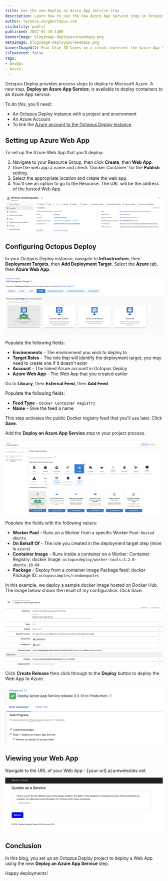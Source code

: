 ```yaml
---
title: Use the new Deploy an Azure App Service step
description: Learn how to use the new Azure App Service step in Octopus Deploy.
author: terence.wong@octopus.com
visibility: public
published: 2022-01-18-1400
bannerImage: blogimage-deployazurewebapp.png
metaImage: blogimage-deployazurewebapp.png
bannerImageAlt: Four blue 3D boxes on a cloud represent the Azure App Service logo, with one slightly higher container falling into place.
isFeatured: false
tags:
- DevOps
- Azure
---
```


Octopus Deploy provides process steps to deploy to Microsoft Azure. A new step, **Deploy an Azure App Service**, is available to deploy containers to an Azure App service.

To do this, you'll need:

- An Octopus Deploy instance with a project and environment
- An Azure Account
- To link the [Azure account to the Octopus Deploy instance](https://octopus.com/docs/infrastructure/accounts/azure#azure-service-principal)

## Setting up Azure Web App

To set up the Azure Web App that you'll deploy:

1. Navigate to your Resource Group, then click **Create**, then **Web App**. 
1. Give the web app a name and check 'Docker Container' for the **Publish** setting. 
1. Select the appropriate location and create the web app. 
1. You'll see an option to go to the Resource. The URL will be the address of the hosted Web App.

![Azure Web App Home](azure-web-app-home.png)

## Configuring Octopus Deploy

In your Octopus Deploy instance, navigate to **Infrastructure**, then **Deployment Targets**, then **Add Deployment Target**. Select the **Azure** tab, then **Azure Web App**. 

![Add deployment target](add-deployment-target.png)

Populate the following fields:

- **Environments** - The environment you wish to deploy to
- **Target Roles** - The role that will identify the deployment target, you may need to create one if it doesn't exist
- **Account** - The linked Azure account in Octopus Deploy
- **Azure Web App** - The Web App that you created earlier

Go to **Library**, then **External Feed**, then **Add Feed**. 

Populate the following fields:

- **Feed Type** - `Docker Container Registry`
- **Name** - Give the feed a name

This step activates the public Docker registry feed that you'll use later. Click **Save**.

Add the **Deploy an Azure App Service** step to your project process.

![Octopus Azure deploy step](deploy-an-azure-app-service-step.png)

Populate the fields with the following values:

- **Worker Pool** - Runs on a Worker from a specific Worker Pool: `Hosted Ubuntu`
- **On Behalf Of** - The role you created in the deployment target step (mine is `azure`)
- **Container Image** - Runs inside a container on a Worker: Container Registry: docker Image: `octopusdeploy/worker-tools:3.2.0-ubuntu.18.04`
- **Package** - Deploy from a container image Package feed: docker Package ID: `octopussamples/randomquotes`

In this example, we deploy a sample docker image hosted on Docker Hub. The image below shows the result of my configuration. Click Save.


![Octopus Azure deploy step configuration](deploy-process-step-config.png)

Click **Create Release** then click through to the **Deploy** button to deploy the Web App to Azure.

![Deploy Success](deploy-success.png)

## Viewing your Web App

Navigate to the URL of your Web App - [your-url].azurewebsites.net

![Random Quotes](randomquotes.png)

## Conclusion

In this blog, you set up an Octopus Deploy project to deploy a Web App using the new **Deploy an Azure App Service** step.

Happy deployments!